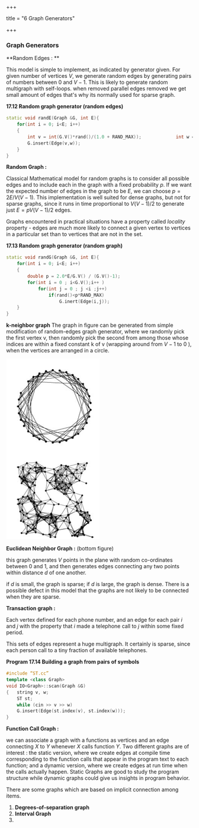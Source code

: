 +++

title = "6 Graph Generators"

+++

### Graph Generators

**Random Edges : **

This model is simple to implement, as indicated by generator given. For given number of vertices $V$, we generate random edges by generating pairs of numbers between $0$ and $V-1$. This is likely to generate random multigraph with self-loops. when removed parallel edges removed we get small amount of edges that's why its normally used for sparse graph.

**17.12 Random graph generator (random edges)**

````c++
static void randE(Graph &G, int E){
    for(int i = 0; i<E; i++)
    {
        int v = int(G.V()*rand()/(1.0 + RAND_MAX));   			int w = int(G.V()*rand()/(1.0 + RAND_MAX));
        G.insert(Edge(v,w));
    }
}
````

**Random Graph :**

Classical Mathematical model for random graphs is to consider all possible edges and to include each in the graph with a fixed probability $p$. If we want the expected number of edges in the graph to be $E$, we can choose $p=2E/V(V-1)$. This implementation is well suited for dense graphs, but not for sparse graphs, since it runs in time proportional to $V(V-1)/2$ to generate just $E=pV(V-1)/2$ edges.

Graphs encountered in practical situations have a property called *locality* property - edges are much more likely to connect a given vertex to vertices in a particular set than to vertices that are not in the set.



**17.13 Random graph generator (random graph)**

````c++
static void randG(Graph &G, int E){
    for(int i = 0; i<E; i++)
    {
		double p = 2.0*E/G.V() / (G.V()-1);
        for(int i = 0 ; i<G.V();i++ )
            for(int j = 0 ; j <i ;j++)
                if(rand()<p*RAND_MAX)
                    G.inert(Edge(i,j));
    }
}
````

**k-neighbor graph** The graph in figure can be generated from simple modification of random-edges graph generator, where we randomly pick the first vertex v, then randomly pick the second from among those whose indices are within a fixed constant k of v (wrapping around from $V-1$ to  $0$ ), when the vertices are arranged in a circle.

![image-20210108211122217](6_Graph_Generators.assets/image-20210108211122217.png)

**Euclidean Neighbor Graph :** (bottom figure)

this graph generates $V$ points in the plane with random co-ordinates between 0 and 1, and then generates edges connecting any two points within distance $d$ of one another.

if $d$ is small, the graph is sparse; if $d$ is large, the graph is dense. There is a possible defect in this model that the graphs are not likely to be connected when they are sparse.

**Transaction graph :**

Each vertex defined for each phone number, and an edge for each pair $i$ and $j$ with the property that $i$ made a telephone call to $j$ within some fixed period.

This sets of edges represent a huge multigraph. It certainly is sparse, since each person call to a tiny fraction of available telephones.

**Program 17.14 Building a graph from pairs of symbols**

````c++
#include “ST.cc”
template <class Graph>
void IO<Graph>::scan(Graph &G)
{ 	string v, w;
    ST st;
    while (cin >> v >> w)
    G.insert(Edge(st.index(v), st.index(w)));
}
````

**Function Call Graph :**

we can associate a graph with a functions as vertices and an edge connecting $X$ to $Y$ whenever $X$ calls function $Y$. Two different graphs are of interest : the static version, where we create edges at compile time corresponding to the function calls that appear in the program text to each function; and a dynamic version, where we create edges at run time when the calls actually happen. Static Graphs are good to study the program structure while dynamic graphs could give us insights in program behavior.

There are some graphs which are based on implicit connection among items.

1. **Degrees-of-separation graph**
2. **Interval Graph**
3.